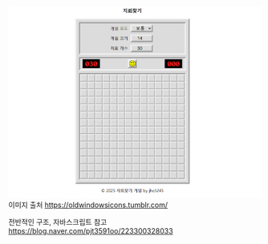 ![alt text](image.png)
이미지 출처
https://oldwindowsicons.tumblr.com/

전반적인 구조, 자바스크립트 참고
https://blog.naver.com/pjt3591oo/223300328033